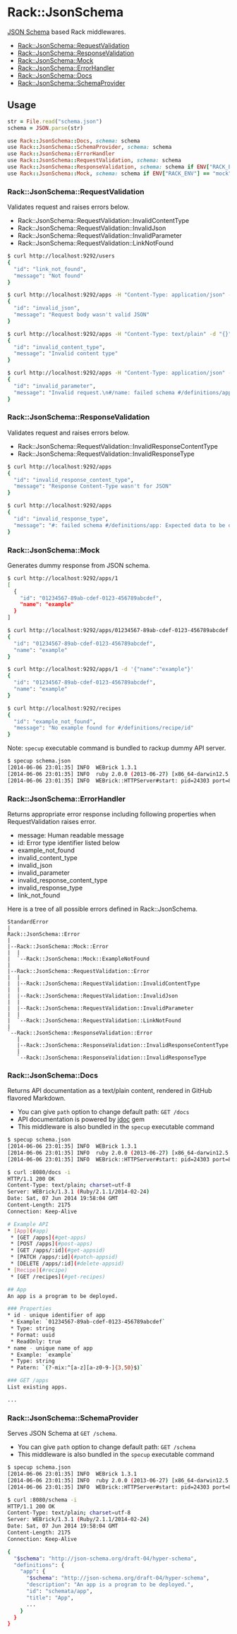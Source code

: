 # Rack::JsonSchema
[JSON Schema](http://json-schema.org/) based Rack middlewares.

* [Rack::JsonSchema::RequestValidation](#rackjsonschemarequestvalidation)
* [Rack::JsonSchema::ResponseValidation](#rackjsonschemaresponsevalidation)
* [Rack::JsonSchema::Mock](#rackjsonschemamock)
* [Rack::JsonSchema::ErrorHandler](#rackjsonschemaerrorhandler)
* [Rack::JsonSchema::Docs](#rackjsonschemadocs)
* [Rack::JsonSchema::SchemaProvider](#rackjsonschemaschemaprovider)

## Usage
```ruby
str = File.read("schema.json")
schema = JSON.parse(str)

use Rack::JsonSchema::Docs, schema: schema
use Rack::JsonSchema::SchemaProvider, schema: schema
use Rack::JsonSchema::ErrorHandler
use Rack::JsonSchema::RequestValidation, schema: schema
use Rack::JsonSchema::ResponseValidation, schema: schema if ENV["RACK_ENV"] == "test"
use Rack::JsonSchema::Mock, schema: schema if ENV["RACK_ENV"] == "mock"
```

### Rack::JsonSchema::RequestValidation
Validates request and raises errors below.

* Rack::JsonSchema::RequestValidation::InvalidContentType
* Rack::JsonSchema::RequestValidation::InvalidJson
* Rack::JsonSchema::RequestValidation::InvalidParameter
* Rack::JsonSchema::RequestValidation::LinkNotFound

```sh
$ curl http://localhost:9292/users
{
  "id": "link_not_found",
  "message": "Not found"
}

$ curl http://localhost:9292/apps -H "Content-Type: application/json" -d "invalid-json"
{
  "id": "invalid_json",
  "message": "Request body wasn't valid JSON"
}

$ curl http://localhost:9292/apps -H "Content-Type: text/plain" -d "{}"
{
  "id": "invalid_content_type",
  "message": "Invalid content type"
}

$ curl http://localhost:9292/apps -H "Content-Type: application/json" -d '{"name":"x"}'
{
  "id": "invalid_parameter",
  "message": "Invalid request.\n#/name: failed schema #/definitions/app/links/0/schema/properties/name: Expected string to match pattern \"/^[a-z][a-z0-9-]{3,50}$/\", value was: x."
}
```

### Rack::JsonSchema::ResponseValidation
Validates request and raises errors below.

* Rack::JsonSchema::RequestValidation::InvalidResponseContentType
* Rack::JsonSchema::RequestValidation::InvalidResponseType

```sh
$ curl http://localhost:9292/apps
{
  "id": "invalid_response_content_type",
  "message": "Response Content-Type wasn't for JSON"
}

$ curl http://localhost:9292/apps
{
  "id": "invalid_response_type",
  "message": "#: failed schema #/definitions/app: Expected data to be of type \"object\"; value was: [\"message\", \"dummy\"]."
}
```

### Rack::JsonSchema::Mock
Generates dummy response from JSON schema.

```sh
$ curl http://localhost:9292/apps/1
[
  {
    "id": "01234567-89ab-cdef-0123-456789abcdef",
    "name": "example"
  }
]

$ curl http://localhost:9292/apps/01234567-89ab-cdef-0123-456789abcdef
{
  "id": "01234567-89ab-cdef-0123-456789abcdef",
  "name": "example"
}

$ curl http://localhost:9292/apps/1 -d '{"name":"example"}'
{
  "id": "01234567-89ab-cdef-0123-456789abcdef",
  "name": "example"
}

$ curl http://localhost:9292/recipes
{
  "id": "example_not_found",
  "message": "No example found for #/definitions/recipe/id"
}
```

Note: `specup` executable command is bundled to rackup dummy API server.

```sh
$ specup schema.json
[2014-06-06 23:01:35] INFO  WEBrick 1.3.1
[2014-06-06 23:01:35] INFO  ruby 2.0.0 (2013-06-27) [x86_64-darwin12.5.0]
[2014-06-06 23:01:35] INFO  WEBrick::HTTPServer#start: pid=24303 port=8080
```

### Rack::JsonSchema::ErrorHandler
Returns appropriate error response including following properties when RequestValidation raises error.

* message: Human readable message
* id: Error type identifier listed below
 * example_not_found
 * invalid_content_type
 * invalid_json
 * invalid_parameter
 * invalid_response_content_type
 * invalid_response_type
 * link_not_found

Here is a tree of all possible errors defined in Rack::JsonSchema.

```
StandardError
|
Rack::JsonSchema::Error
|
|--Rack::JsonSchema::Mock::Error
|  |
|  `--Rack::JsonSchema::Mock::ExampleNotFound
|
|--Rack::JsonSchema::RequestValidation::Error
|  |
|  |--Rack::JsonSchema::RequestValidation::InvalidContentType
|  |
|  |--Rack::JsonSchema::RequestValidation::InvalidJson
|  |
|  |--Rack::JsonSchema::RequestValidation::InvalidParameter
|  |
|  `--Rack::JsonSchema::RequestValidation::LinkNotFound
|
`--Rack::JsonSchema::ResponseValidation::Error
   |
   |--Rack::JsonSchema::ResponseValidation::InvalidResponseContentType
   |
   `--Rack::JsonSchema::ResponseValidation::InvalidResponseType
```

### Rack::JsonSchema::Docs
Returns API documentation as a text/plain content, rendered in GitHub flavored Markdown.

* You can give `path` option to change default path: `GET /docs`
* API documentation is powered by [jdoc](https://github.com/r7kamura/jdoc) gem
* This middleware is also bundled in the `specup` executable command

```sh
$ specup schema.json
[2014-06-06 23:01:35] INFO  WEBrick 1.3.1
[2014-06-06 23:01:35] INFO  ruby 2.0.0 (2013-06-27) [x86_64-darwin12.5.0]
[2014-06-06 23:01:35] INFO  WEBrick::HTTPServer#start: pid=24303 port=8080

$ curl :8080/docs -i
HTTP/1.1 200 OK
Content-Type: text/plain; charset=utf-8
Server: WEBrick/1.3.1 (Ruby/2.1.1/2014-02-24)
Date: Sat, 07 Jun 2014 19:58:04 GMT
Content-Length: 2175
Connection: Keep-Alive

# Example API
* [App](#app)
 * [GET /apps](#get-apps)
 * [POST /apps](#post-apps)
 * [GET /apps/:id](#get-appsid)
 * [PATCH /apps/:id](#patch-appsid)
 * [DELETE /apps/:id](#delete-appsid)
* [Recipe](#recipe)
 * [GET /recipes](#get-recipes)

## App
An app is a program to be deployed.

### Properties
* id - unique identifier of app
 * Example: `01234567-89ab-cdef-0123-456789abcdef`
 * Type: string
 * Format: uuid
 * ReadOnly: true
* name - unique name of app
 * Example: `example`
 * Type: string
 * Patern: `(?-mix:^[a-z][a-z0-9-]{3,50}$)`

### GET /apps
List existing apps.

...
```

### Rack::JsonSchema::SchemaProvider
Serves JSON Schema at `GET /schema`.

* You can give `path` option to change default path: `GET /schema`
* This middleware is also bundled in the `specup` executable command

```sh
$ specup schema.json
[2014-06-06 23:01:35] INFO  WEBrick 1.3.1
[2014-06-06 23:01:35] INFO  ruby 2.0.0 (2013-06-27) [x86_64-darwin12.5.0]
[2014-06-06 23:01:35] INFO  WEBrick::HTTPServer#start: pid=24303 port=8080

$ curl :8080/schema -i
HTTP/1.1 200 OK
Content-Type: text/plain; charset=utf-8
Server: WEBrick/1.3.1 (Ruby/2.1.1/2014-02-24)
Date: Sat, 07 Jun 2014 19:58:04 GMT
Content-Length: 2175
Connection: Keep-Alive

{
  "$schema": "http://json-schema.org/draft-04/hyper-schema",
  "definitions": {
    "app": {
      "$schema": "http://json-schema.org/draft-04/hyper-schema",
      "description": "An app is a program to be deployed.",
      "id": "schemata/app",
      "title": "App",
      ...
    }
  }
}
